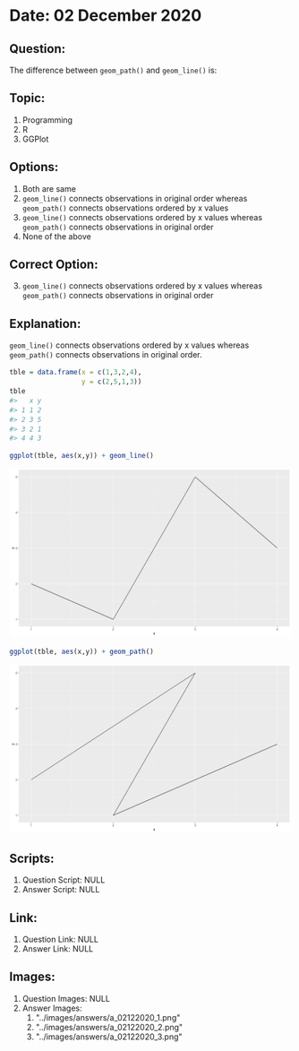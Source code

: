 # Date: 02 December 2020

## Question:
The difference between `geom_path()` and `geom_line()` is:

## Topic:
1. Programming
2. R
3. GGPlot

## Options:
1. Both are same
2. `geom_line()` connects observations in original order whereas `geom_path()` connects observations ordered by x values
3. `geom_line()` connects observations ordered by x values whereas `geom_path()` connects observations in original order
4. None of the above

## Correct Option:
3. `geom_line()` connects observations ordered by x values whereas `geom_path()` connects observations in original order

## Explanation:
`geom_line()` connects observations ordered by x values whereas `geom_path()` connects observations in original order.

```r
tble = data.frame(x = c(1,3,2,4),
                  y = c(2,5,1,3))
tble
#>   x y
#> 1 1 2
#> 2 3 5
#> 3 2 1
#> 4 4 3
```
```r
ggplot(tble, aes(x,y)) + geom_line()
```
![](../images/answers/a_02122020_1.png)

```r
ggplot(tble, aes(x,y)) + geom_path()
```
![](../images/answers/a_02122020_2.png)

## Scripts:
1. Question Script: NULL
2. Answer Script: NULL

## Link:
1. Question Link: NULL
2. Answer Link: NULL

## Images:
1. Question Images: NULL
2. Answer Images:
   1. "../images/answers/a_02122020_1.png"
   2. "../images/answers/a_02122020_2.png"
   3. "../images/answers/a_02122020_3.png"
